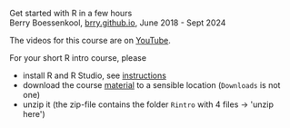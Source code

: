 Get started with R in a few hours  
Berry Boessenkool, [brry.github.io](https://brry.github.io/), June 2018 - Sept 2024

The videos for this course are on [YouTube](https://www.youtube.com/playlist?list=PLww5S2oes385cta316emIBe-GH6LDaHlF).

For your short R intro course, please

- install R and R Studio, see [instructions](https://bookdown.org/brry/course/install.html)
- download the course [material](https://github.com/brry/hour/raw/master/Material/Rintro.zip) to a sensible location (`Downloads` is not one)
- unzip it (the zip-file contains the folder `Rintro` with 4 files -> 'unzip here')
